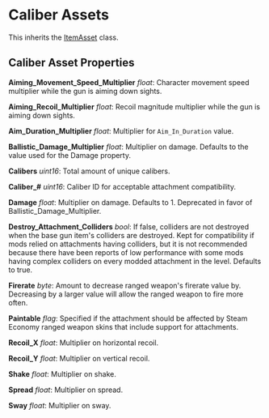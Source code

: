 Caliber Assets
==============

This inherits the [ItemAsset](/ItemAsset/README.md) class.

Caliber Asset Properties
------------------------

**Aiming\_Movement\_Speed\_Multiplier** *float*: Character movement speed multiplier while the gun is aiming down sights.

**Aiming\_Recoil\_Multiplier** *float*: Recoil magnitude multiplier while the gun is aiming down sights.

**Aim\_Duration\_Multiplier** *float*: Multiplier for `Aim_In_Duration` value.

**Ballistic_Damage_Multiplier** *float*: Multiplier on damage. Defaults to the value used for the Damage property.

**Calibers** *uint16*: Total amount of unique calibers.

**Caliber_#** *uint16*: Caliber ID for acceptable attachment compatibility.

**Damage** *float*: Multiplier on damage. Defaults to 1. Deprecated in favor of Ballistic_Damage_Multiplier.

**Destroy_Attachment_Colliders** *bool*: If false, colliders are not destroyed when the base gun item's colliders are destroyed. Kept for compatibility if mods relied on attachments having colliders, but it is not recommended because there have been reports of low performance with some mods having complex colliders on every modded attachment in the level. Defaults to true.

**Firerate** *byte*: Amount to decrease ranged weapon's firerate value by. Decreasing by a larger value will allow the ranged weapon to fire more often.

**Paintable** *flag*: Specified if the attachment should be affected by Steam Economy ranged weapon skins that include support for attachments.

**Recoil_X** *float*: Multiplier on horizontal recoil.

**Recoil_Y** *float*: Multiplier on vertical recoil.

**Shake** *float*: Multiplier on shake.

**Spread** *float*: Multiplier on spread.

**Sway** *float*: Multiplier on sway.
